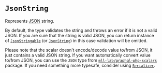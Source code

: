 # `JsonString`

Represents [JSON](https://json.org) string.

By default, the type validates the string and throws an error if it is not a valid JSON. If you are sure that the string is valid JSON, you can return instance of [`JsonStringable`](../../src/Scalars/JsonStringable.php) (or [`JsonString`](../../src/Scalars/JsonString.php)) in this case validation will be omitted.

Please note that the scalar doesn't encode/decode value to/from JSON, it just contains a valid JSON string. If you want automatically convert value to/from JSON, you can use the `JSON` type from [`mll-lab/graphql-php-scalars`](https://github.com/mll-lab/graphql-php-scalars) package. If you need something more typesafe, consider using [`Serializer`][pkg:serializer].

[include:file]: ../../../../docs/Shared/Links.md
[//]: # (start: a1d73b35e4ad53ef7c5e723c17abd87804cf0221167e796513476212788cd826)
[//]: # (warning: Generated automatically. Do not edit.)

[pkg:serializer]:      https://github.com/LastDragon-ru/lara-asp/tree/main/packages/serializer

[//]: # (end: a1d73b35e4ad53ef7c5e723c17abd87804cf0221167e796513476212788cd826)
